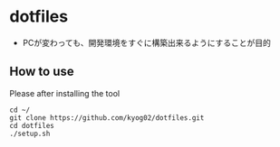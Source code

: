 # dotfiles  
- PCが変わっても、開発環境をすぐに構築出来るようにすることが目的 

## How to use
Please after installing the tool

	cd ~/
	git clone https://github.com/kyog02/dotfiles.git
	cd dotfiles
	./setup.sh

